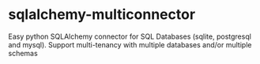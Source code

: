 # sqlalchemy-multiconnector
Easy python SQLAlchemy connector for SQL Databases (sqlite, postgresql and mysql).
Support multi-tenancy with multiple databases and/or multiple schemas
